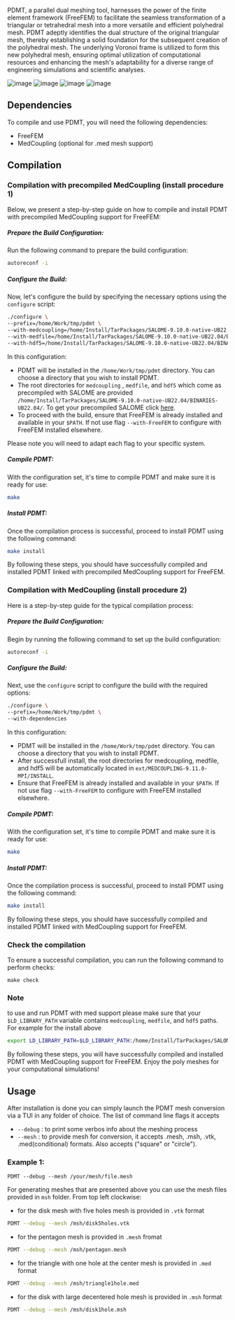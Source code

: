 PDMT, a parallel dual meshing tool, harnesses the power of the finite element framework (FreeFEM) to facilitate the seamless transformation of a triangular or tetrahedral mesh into a more versatile and efficient polyhedral mesh. PDMT adeptly identifies the dual structure of the original triangular mesh, thereby establishing a solid foundation for the subsequent creation of the polyhedral mesh. The underlying Voronoi frame is utilized to form this new polyhedral mesh, ensuring optimal utilization of computational resources and enhancing the mesh's adaptability for a diverse range of engineering simulations and scientific analyses.


![image](https://github.com/mohd-afeef-badri/pdmt/assets/52162083/ad36705c-47d2-4326-9987-4eccc40fb818) ![image](https://github.com/mohd-afeef-badri/pdmt/assets/52162083/58aeb5e8-c49b-4527-add9-c2afd738877d) ![image](https://github.com/mohd-afeef-badri/pdmt/assets/52162083/a1e4e0e1-bc7f-4348-a0c2-1feb51fabebb) ![image](https://github.com/mohd-afeef-badri/pdmt/assets/52162083/d8cb4c44-4cd5-4aef-a788-b5ded2fb26f1)

## Dependencies ##
To compile and use PDMT, you will need the following dependencies:
- FreeFEM
- MedCoupling (optional for .med mesh support)

## Compilation ##

### Compilation with precompiled MedCoupling (install procedure 1)

Below, we present a step-by-step guide on how to compile and install PDMT with precompiled MedCoupling support for FreeFEM:

##### Prepare the Build Configuration: #####
Run the following command to prepare the build configuration:
```bash 
autoreconf -i
```
##### Configure the Build: #####
Now, let's configure the build by specifying the necessary options using the `configure` script:
```bash
./configure \
--prefix=/home/Work/tmp/pdmt \
--with-medcoupling=/home/Install/TarPackages/SALOME-9.10.0-native-UB22.04/BINARIES-UB22.04/MEDCOUPLING \
--with-medfile=/home/Install/TarPackages/SALOME-9.10.0-native-UB22.04/BINARIES-UB22.04/medfile         \
--with-hdf5=/home/Install/TarPackages/SALOME-9.10.0-native-UB22.04/BINARIES-UB22.04/hdf5
```

In this configuration:
-  PDMT will be installed in the  `/home/Work/tmp/pdmt` directory. You can choose a directory that you wish to install PDMT.  
- The root directories for `medcoupling` , `medfile`, and `hdf5` which come as precompiled with SALOME are provided `/home/Install/TarPackages/SALOME-9.10.0-native-UB22.04/BINARIES-UB22.04/`.  To get your precompiled SALOME click [here](https://www.salome-platform.org/?page_id=2433).
- To proceed with the build, ensure that FreeFEM is already installed and available in your  `$PATH`. If not use flag `--with-FreeFEM` to configure with FreeFEM installed elsewhere.

Please note you will need to adapt each flag to your specific system. 

##### Compile PDMT: #####
With the configuration set, it's time to compile PDMT and make sure it is ready for use:
```bash
make
```

##### Install PDMT: #####
Once the compilation process is successful, proceed to install PDMT using the following command:
```bash
make install
```
By following these steps, you should have successfully compiled and installed PDMT linked with precompiled MedCoupling support for FreeFEM.

### Compilation with MedCoupling (install procedure 2)

Here is a step-by-step guide for the typical compilation process:

##### Prepare the Build Configuration: #####

Begin by running the following command to set up the build configuration:
```bash 
autoreconf -i
```

##### Configure the Build: #####
Next, use the `configure` script to configure the build with the required options:
```bash
./configure \
--prefix=/home/Work/tmp/pdmt \
--with-dependencies
```


In this configuration:

-  PDMT will be installed in the  `/home/Work/tmp/pdmt` directory. You can choose a directory that you wish to install PDMT.  
- After successfull install, the root directories for medcoupling, medfile, and hdf5 will be automatically located in `ext/MEDCOUPLING-9.11.0-MPI/INSTALL`.
-  Ensure that FreeFEM is already installed and available in your `$PATH`. If not use flag `--with-FreeFEM` to configure with FreeFEM installed elsewhere. 

##### Compile PDMT: #####
With the configuration set, it's time to compile PDMT and make sure it is ready for use:
```bash
make
```

##### Install PDMT: #####
Once the compilation process is successful, proceed to install PDMT using the following command:
```bash
make install
```
By following these steps, you should have successfully compiled and installed PDMT linked with MedCoupling support for FreeFEM.


### Check the compilation ###
To ensure a successful compilation, you can run the following command to perform checks:
```
make check
```

### Note ###

to use and run PDMT with med support please make sure that your `$LD_LIBRARY_PATH` variable contains  `medcoupling`, `medfile`, and `hdf5`  paths. For example for the install above 

```bash
export LD_LIBRARY_PATH=$LD_LIBRARY_PATH:/home/Install/TarPackages/SALOME-9.10.0-native-UB22.04/BINARIES-UB22.04/MEDCOUPLING/lib:/home/Install/TarPackages/SALOME-9.10.0-native-UB22.04/BINARIES-UB22.04/medfile/lib:/home/Install/TarPackages/SALOME-9.10.0-native-UB22.04/BINARIES-UB22.04/hdf5/lib
```
By following these steps, you will have successfully compiled and installed PDMT with MedCoupling support for FreeFEM. Enjoy the poly meshes for your computational simulations!

## Usage ##

After installation is done you can simply launch the PDMT mesh conversion via a TUI in any folder of choice. The list of command line flags it accepts
- `--debug`    : to print some verbos info about the meshing process
- `--mesh`     : to provide mesh for conversion, it accepts .mesh, .msh, .vtk, .med(conditional) formats. Also accepts ("square" or "circle").

### Example 1:
```
PDMT --debug --mesh /your/mesh/file.mesh
```

For generating meshes that are presented above you can use the mesh files provided in `msh` folder.  From top left clockwise:

- for the disk mesh with five holes mesh is provided in `.vtk` format

```bash
PDMT --debug --mesh /msh/disk5holes.vtk
```

- for the pentagon mesh is provided in `.mesh` fromat

```bash
PDMT --debug --mesh /msh/pentagon.mesh
```

- for the triangle with one hole at the center mesh is provided in `.med` format

```bash
PDMT --debug --mesh /msh/triangle1hole.med
```

- for the disk with large decentered hole  mesh is provided in `.msh` format

```bash
PDMT --debug --mesh /msh/disk1hole.msh
```



